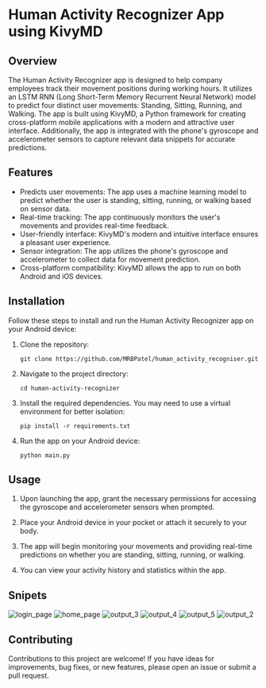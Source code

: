 # Human Activity Recognizer App using KivyMD

## Overview
The Human Activity Recognizer app is designed to help company employees track their movement positions during working hours. It utilizes an LSTM RNN (Long Short-Term Memory Recurrent Neural Network) model to predict four distinct user movements: Standing, Sitting, Running, and Walking. The app is built using KivyMD, a Python framework for creating cross-platform mobile applications with a modern and attractive user interface. Additionally, the app is integrated with the phone's gyroscope and accelerometer sensors to capture relevant data snippets for accurate predictions.

## Features
- Predicts user movements: The app uses a machine learning model to predict whether the user is standing, sitting, running, or walking based on sensor data.
- Real-time tracking: The app continuously monitors the user's movements and provides real-time feedback.
- User-friendly interface: KivyMD's modern and intuitive interface ensures a pleasant user experience.
- Sensor integration: The app utilizes the phone's gyroscope and accelerometer to collect data for movement prediction.
- Cross-platform compatibility: KivyMD allows the app to run on both Android and iOS devices.

## Installation
Follow these steps to install and run the Human Activity Recognizer app on your Android device:

1. Clone the repository:
   ```
   git clone https://github.com/MRBPatel/human_activity_recogniser.git
   ```

2. Navigate to the project directory:
   ```
   cd human-activity-recognizer
   ```

3. Install the required dependencies. You may need to use a virtual environment for better isolation:
   ```
   pip install -r requirements.txt
   ```

4. Run the app on your Android device:
   ```
   python main.py
   ```

## Usage
1. Upon launching the app, grant the necessary permissions for accessing the gyroscope and accelerometer sensors when prompted.

2. Place your Android device in your pocket or attach it securely to your body.

3. The app will begin monitoring your movements and providing real-time predictions on whether you are standing, sitting, running, or walking.

4. You can view your activity history and statistics within the app.

## Snipets
![login_page](https://github.com/MRBPatel/human_activity_recogniser/assets/69763309/c27f2aee-1beb-451d-8b76-f812238afa0b)
![home_page](https://github.com/MRBPatel/human_activity_recogniser/assets/69763309/2a30adda-7c58-4d8f-a8a5-3389c246d238)
![output_3](https://github.com/MRBPatel/human_activity_recogniser/assets/69763309/11e99bb3-b8e0-4083-b49b-8f124bad1862)
![output_4](https://github.com/MRBPatel/human_activity_recogniser/assets/69763309/e1a1efa5-3c08-462c-b24d-7af9bbf146a9)
![output_5](https://github.com/MRBPatel/human_activity_recogniser/assets/69763309/e1fb1f18-7a61-488d-8115-9598098081dd)
![output_2](https://github.com/MRBPatel/human_activity_recogniser/assets/69763309/bb5f824c-fbc7-43ac-9cd7-7454bb617344)



## Contributing
Contributions to this project are welcome! If you have ideas for improvements, bug fixes, or new features, please open an issue or submit a pull request.

